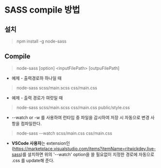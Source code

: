 # SASS compile 방법

## 설치

> npm install -g node-sass

## Compile

> node-sass [option] &lt;inputFilePath> [outpuFilePath]

* 예제 - 출력경로하 하나일 때

> node-sass scss/main.scss css/main.css

* 예제 - 출력 경로가 여럿일 때

> node-sass scss/main.scss css/main.css public/style.css

* --watch or -w 를 사용하여 런타임 중 파일을 감시하여 저장 시 자동으로 변경 사항을 컴파일한다.

> node-sass --watch scss/main.css css/main.css

* **VSCode 사용자**는 extension인 (https://marketplace.visualstudio.com/items?itemName=ritwickdey.live-sass)를 설치하면 위의 '--watch' option을 쓸 필요없이 지정한 경로에 자동으로 .css 를 update해 준다.